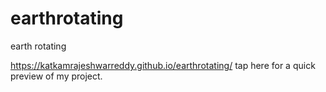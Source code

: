# earthrotating
earth rotating


https://katkamrajeshwarreddy.github.io/earthrotating/ tap here for a quick preview of my project.
